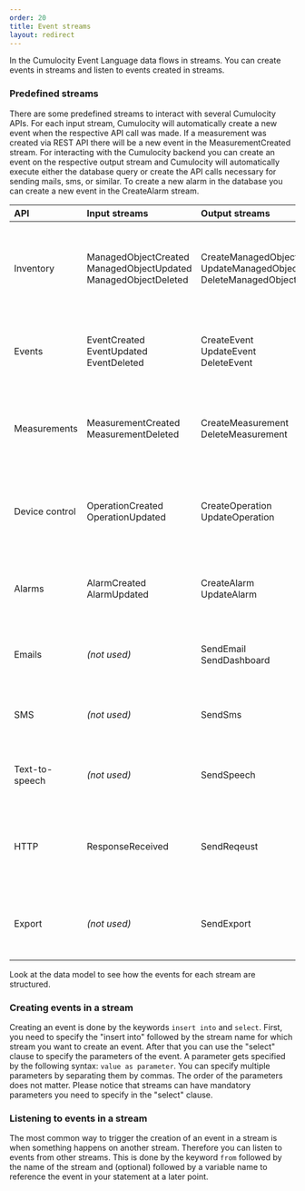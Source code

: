 ```yaml
---
order: 20
title: Event streams
layout: redirect
---
```


In the Cumulocity Event Language data flows in streams. You can create events in streams and listen to events created in streams.

### Predefined streams

There are some predefined streams to interact with several Cumulocity APIs. For each input stream, Cumulocity will automatically create a new event when the respective API call was made. If a measurement was created via REST API there will be a new event in the MeasurementCreated stream.
For interacting with the Cumulocity backend you can create an event on the respective output stream and Cumulocity will automatically execute either the database query or create the API calls necessary for sending mails, sms, or similar. To create a new alarm in the database you can create a new event in the CreateAlarm stream.

|API|Input streams|Output streams|Description|
|:--|:----------|:-------------|:----------|
|Inventory|ManagedObjectCreated<br/>ManagedObjectUpdated<br/>ManagedObjectDeleted|CreateManagedObject<br/>UpdateManagedObject<br/>DeleteManagedObject|This group of events represents creation, modification or deletion of a single ManagedObject.|
|Events|EventCreated<br/>EventUpdated<br/>EventDeleted|CreateEvent<br/>UpdateEvent<br/>DeleteEvent|This group of events represents creation or deletion of a single Event.|
|Measurements|MeasurementCreated<br/>MeasurementDeleted|CreateMeasurement<br/>DeleteMeasurement|This group of events represents creation or deletion of a single Measurement.|
|Device control|OperationCreated<br/>OperationUpdated|CreateOperation<br/>UpdateOperation|This group of events represents creation or modification of a single Operation.|
|Alarms|AlarmCreated<br/>AlarmUpdated|CreateAlarm<br/>UpdateAlarm|This group of events represents creation or modification of a single Alarm.|
|Emails|*(not used)*|SendEmail<br/>SendDashboard|This group of events represents sending of an email.|
|SMS|*(not used)*|SendSms|This group of events represents sending of a SMS.|
|Text-to-speech|*(not used)*|SendSpeech|This group of events represents initializing of a phone call.|
|HTTP|ResponseReceived|SendReqeust|This group of events represents sending http requests to external services.|
|Export|*(not used)*|SendExport|This group of events represents generating emails with exported data.

Look at the data model to see how the events for each stream are structured.

### Creating events in a stream

Creating an event is done by the keywords `insert into` and `select`. First, you need to specify the "insert into" followed by the stream name for which stream you want to create an event. After that you can use the "select" clause to specify the parameters of the event.
A parameter gets specified by the following syntax: `value as parameter`. You can specify multiple parameters by separating them by commas. The order of the parameters does not matter. Please notice that streams can have mandatory parameters you need to specify in the "select" clause.

### Listening to events in a stream

The most common way to trigger the creation of an event in a stream is when something happens on another stream. Therefore you can listen to events from other streams. This is done by the keyword `from` followed by the name of the stream and (optional) followed by a variable name to reference the event in your statement at a later point.